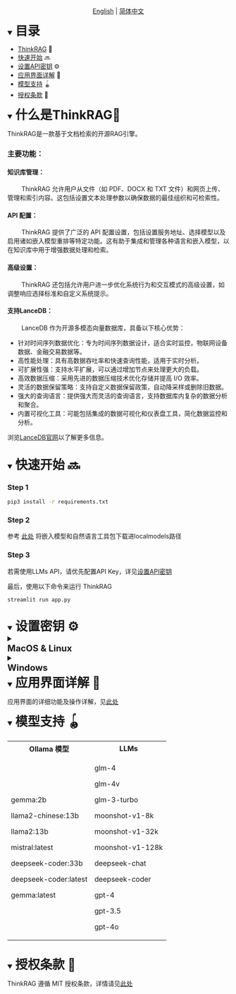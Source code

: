 <p align="center">
  <a href="./README.md">English</a> |
  <a href="./README_zh.md">简体中文</a>
</p>


<style>
  summary {
    font-size: 17px; /* This enlarges the triangle */
  }
  summary > span {
    font-size: 28PX; /* This reduces the text size 
    relative to the summary */
    font-weight: bold;
  }
  summary > div {
    font-size: 20PX; /* This reduces the text size 
    relative to the summary */
    font-weight: bold;
  }
</style>

<details open>
<summary><span>目录</span></summary>

- [ThinkRAG](#think-rag) 🤔
- [快速开始](#快速开始) 🔜
- [设置API密钥](#设置密钥) ⚙️
- [应用界面详解](#应用界面详解) 📖
- [模型支持](#模型支持) 🪀
- [授权条款](#授权条款) 📄

</details>


<div id='think-rag'></a>

<details open style="font-size: 14px;">
  <summary>
    <span>什么是ThinkRAG🤔</span>
  </summary>

ThinkRAG是一款基于文档检索的开源RAG引擎。

### 主要功能：
#### 知识库管理：
&emsp;&emsp; ThinkRAG 允许用户从文件（如 PDF、DOCX 和 TXT 文件）和网页上传、管理和索引内容。这包括设置文本处理参数以确保数据的最佳组织和可检索性。

#### API 配置：
&emsp;&emsp; ThinkRAG 提供了广泛的 API 配置设置，包括设置服务地址、选择模型以及启用诸如嵌入模型重排等特定功能。这有助于集成和管理各种语言和嵌入模型，以在知识库中用于增强数据处理和检索。

#### 高级设置：
&emsp;&emsp; ThinkRAG 还包括允许用户进一步优化系统行为和交互模式的高级设置，如调整响应选择标准和自定义系统提示。

#### 支持LanceDB：
&emsp;&emsp; LanceDB 作为开源多模态向量数据库，具备以下核心优势：
- 针对时间序列数据优化：专为时间序列数据设计，适合实时监控，物联网设备数据、金融交易数据等。
- 高性能处理：具有高数据吞吐率和快速查询性能，适用于实时分析。
- 可扩展性强：支持水平扩展，可以通过增加节点来处理更大的负载。
- 高效数据压缩：采用先进的数据压缩技术优化存储并提高 I/O 效率。
- 灵活的数据保留策略：支持自定义数据保留政策，自动降采样或删除旧数据。
- 强大的查询语言：提供强大而灵活的查询语言，支持数据库内复杂的数据分析和聚合。
- 内置可视化工具：可能包括集成的数据可视化和仪表盘工具，简化数据监控和分析。

浏览[LanceDB官网](https://lancedb.com/)以了解更多信息。

</br>
</details>

<div id='快速开始'></a>

<details open style="font-size: 14px;">
  <summary>
    <span>快速开始 🔜</span>
  </summary>

### Step 1
```bash
pip3 install -r requirements.txt
```
### Step 2

参考 [此处](/docs/HowToDownloadModels.md) 将嵌入模型和自然语言工具包下载进localmodels路径

### Step 3
若需使用LLMs API，请优先配置API Key，详见[设置API密钥](#设置密钥)

最后，使用以下命令来运行 ThinkRAG
```bash
streamlit run app.py
```
</br>
</details>

<div id='设置密钥'></a>


<details open style="font-size: 14px;">
  <summary>
    <span>设置密钥 ⚙️</span>
  </summary>

<details style="font-size: 14px;">
  <summary>
    <div>MacOS & Linux</div>
  </summary>

### 设置临时 API 密钥
### 1. 运行以下指令
```bash
export VARIABLE_NAME=value
```
例如，要设置OpenAI的API密钥, 则运行以下指令:
```bash
export OPENAI_API_KEY=your_OpenAI_API_key 
```
<br/>

### 设置永久 API 密钥
### 1. 创建或编辑 '.zshenv' 文件

```bash
nano ~/.zshenv
```
对于Linux, macOS Mojave (10.14) 或更早版本, 运行 
```bash
nano ~/.bashrc
```
### 2. 添加个人配置
```bash
export VARIABLE_NAME="value"
```
例如，要设置OpenAI的API密钥, 则运行以下指令:
```bash
export OPENAI_API_KEY=your_OpenAI_API_key 
```
### 3. 保存并退出
'Ctrl + O'用于保存更改, 按下'Enter'以确认并输入'Ctrl + X‘退出编辑。

### 4. 应用做出的更改
为确保更改生效，运行
```bash
source ~/.zshenv 
# source ~/.bashrc for Linux, macOS Mojave (10.14) or earlier
```
</details>

<details style="font-size: 14px;">
  <summary>
    <div>Windows</div>
  </summary>

### 运行以下命令

```bash
set VARIABLE_NAME=value # Set Temporary API Key
```

```bash
setx VARIABLE_NAME "value" -m # Set Permanent API Key
```

</br>

</details>
</details>

<div id='应用界面详解'></a>

<details open style="font-size: 14px;">
  <summary>
    <span>应用界面详解 📖</span>
  </summary>

应用界面的详细功能及操作详解，见[此处](Instructions_zh.md)

</details>

<div id='模型支持'></a>

<details open style="font-size: 14px;">
  <summary>
    <span>模型支持 🪀<span>
  </summary>


<table>
<tr>
<th> Ollama 模型 </th>
<th> LLMs </th>
</tr>
<tr>
<td>

gemma:2b

llama2-chinese:13b

llama2:13b

mistral:latest

deepseek-coder:33b

deepseek-coder:latest

gemma:latest

</td>
<td>

glm-4

glm-4v

glm-3-turbo

moonshot-v1-8k

moonshot-v1-32k

moonshot-v1-128k

deepseek-chat

deepseek-coder

gpt-4

gpt-3.5

gpt-4o

</td>
</tr>
</table>

</br>

</details>

<div id='授权条款'></a>

<details open style="font-size: 14px;">
  <summary>
    <span>授权条款 📄<span>
  </summary>

ThinkRAG 遵循 MIT 授权条款，详情请见[此处](LICENSE)
</details>